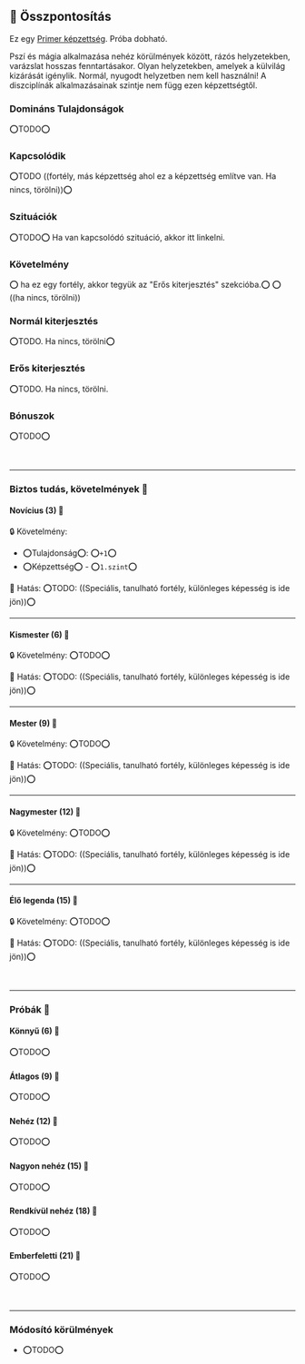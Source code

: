 ## 🔵 Összpontosítás

Ez egy [Primer képzettség](../017_primer_szekunder_ismeretek.md). Próba dobható.

Pszí és mágia alkalmazása nehéz körülmények között, rázós helyzetekben, varázslat hosszas fenntartásakor. Olyan helyzetekben, amelyek a külvilág kizárását igénylik. Normál, nyugodt helyzetben nem kell használni! A diszciplínák alkalmazásainak szintje nem függ ezen képzettségtől.

### Domináns Tulajdonságok

⭕TODO⭕

### Kapcsolódik

⭕TODO  ((fortély, más képzettség ahol ez a képzettség említve van. Ha nincs, törölni))⭕

### Szituációk

⭕TODO⭕ Ha van kapcsolódó szituáció, akkor itt linkelni.

### Követelmény

⭕ ha ez egy fortély, akkor tegyük az "Erős kiterjesztés" szekcióba.⭕
⭕ ((ha nincs, törölni))

### Normál kiterjesztés

⭕TODO. Ha nincs, törölni⭕

### Erős kiterjesztés

⭕TODO. Ha nincs, törölni.

### Bónuszok

⭕TODO⭕

<br />

---
### Biztos tudás, követelmények 📖

#### Novícius (3) 📖

🔒 Követelmény:
- ⭕Tulajdonság⭕: ⭕`+1`⭕
- ⭕Képzettség⭕ - ⭕`1.szint`⭕

🌟 Hatás: ⭕TODO: ((Speciális, tanulható fortély, különleges képesség is ide jön))⭕

---
#### Kismester (6) 📖

🔒 Követelmény: ⭕TODO⭕

🌟 Hatás: ⭕TODO: ((Speciális, tanulható fortély, különleges képesség is ide jön))⭕

---
#### Mester (9) 📖

🔒 Követelmény: ⭕TODO⭕

🌟 Hatás: ⭕TODO: ((Speciális, tanulható fortély, különleges képesség is ide jön))⭕

---
#### Nagymester (12) 📖

🔒 Követelmény:  ⭕TODO⭕

🌟 Hatás: ⭕TODO: ((Speciális, tanulható fortély, különleges képesség is ide jön))⭕

---
#### Élő legenda (15) 📖

🔒 Követelmény:  ⭕TODO⭕

🌟 Hatás: ⭕TODO: ((Speciális, tanulható fortély, különleges képesség is ide jön))⭕

<br />

---
### Próbák 🎲

#### Könnyű (6) 🎲 

⭕TODO⭕

#### Átlagos (9) 🎲 

⭕TODO⭕

#### Nehéz (12) 🎲 

⭕TODO⭕

#### Nagyon nehéz (15) 🎲 

⭕TODO⭕

#### Rendkívül nehéz (18) 🎲 

⭕TODO⭕

#### Emberfeletti (21) 🎲 

⭕TODO⭕

<br />

---
### Módosító körülmények

- ⭕TODO⭕
